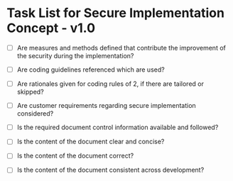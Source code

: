 # Task List for Secure Implementation Concept - v1.0

- [ ] Are measures and methods defined that contribute the improvement of the security during the implementation?

- [ ] Are coding guidelines referenced which are used?

- [ ] Are rationales given for coding rules of 2, if there are tailored or skipped?

- [ ] Are customer requirements regarding secure implementation considered?

- [ ] Is the required document control information available and followed?

- [ ] Is the content of the document clear and concise?

- [ ] Is the content of the document correct?

- [ ] Is the content of the document consistent across development?
